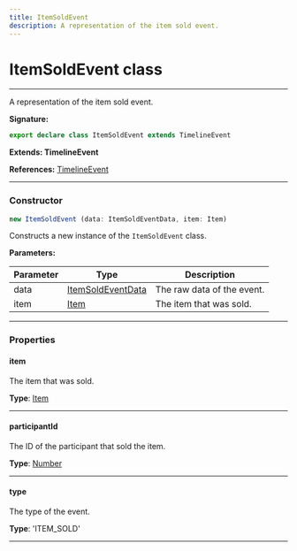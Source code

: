 ```yaml
---
title: ItemSoldEvent
description: A representation of the item sold event.
---
```


# ItemSoldEvent class

---

A representation of the item sold event.

**Signature:**

```ts
export declare class ItemSoldEvent extends TimelineEvent 
```

**Extends: TimelineEvent**

**References:** [TimelineEvent](/api/classes/timelineevent)

---

### Constructor

```ts
new ItemSoldEvent (data: ItemSoldEventData, item: Item)
```

Constructs a new instance of the `ItemSoldEvent` class.

**Parameters:**

| Parameter | Type | Description |
| --------- | ---- | ----------- |
| data | [ItemSoldEventData](/api/interfaces/itemsoldeventdata) | The raw data of the event. |
| item | [Item](/api/classes/item) | The item that was sold. |
---

### Properties

#### item

The item that was sold.



**Type**: [Item](/api/classes/item)

---

#### participantId

The ID of the participant that sold the item.



**Type**: [Number](https://developer.mozilla.org/en-US/docs/Web/JavaScript/Reference/Global_Objects/Number)

---

#### type

The type of the event.



**Type**: 'ITEM_SOLD'

---

